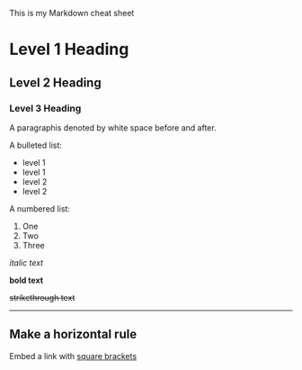 This is my Markdown cheat sheet
# Level 1 Heading

## Level 2 Heading

### Level 3 Heading

A paragraphis denoted by white space before and after.

A bulleted list:
- level 1
- level 1
 - level 2
 - level 2

A numbered list:
1. One
2. Two
3. Three

*italic text*

**bold text**

~~strikethrough text~~

---
Make a horizontal rule
---

Embed a link with [square brackets](https://daringfireball.net/projects/markdown/syntax)

